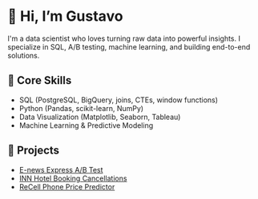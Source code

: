 # 👋 Hi, I’m Gustavo
I'm a data scientist who loves turning raw data into powerful insights. I specialize in SQL, A/B testing, machine learning, and building end-to-end solutions.

## 🧠 Core Skills
- SQL (PostgreSQL, BigQuery, joins, CTEs, window functions)
- Python (Pandas, scikit-learn, NumPy)
- Data Visualization (Matplotlib, Seaborn, Tableau)
- Machine Learning & Predictive Modeling

## 📁 Projects
- [E-news Express A/B Test](https://github.com/gustavopereda/ENews-A-B-Test)
- [INN Hotel Booking Cancellations](https://github.com/gustavopereda/INNNHotels-SupervisedLearning)
- [ReCell Phone Price Predictor](https://github.com/gustavopereda/Trade-Ahead-UnsupervisedLearning)

<!--
**gustavopereda/gustavopereda** is a ✨ _special_ ✨ repository because its `README.md` (this file) appears on your GitHub profile.

Here are some ideas to get you started:

- 🔭 I’m currently working on ...
- 🌱 I’m currently learning ...
- 👯 I’m looking to collaborate on ...
- 🤔 I’m looking for help with ...
- 💬 Ask me about ...
- 📫 How to reach me: ...
- 😄 Pronouns: ...
- ⚡ Fun fact: ...
-->
